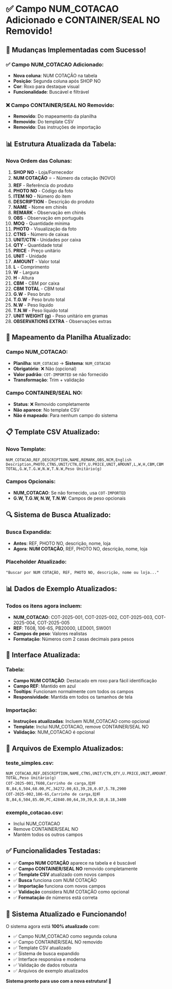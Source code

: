 # ✅ Campo NUM_COTACAO Adicionado e CONTAINER/SEAL NO Removido!

## 🎯 Mudanças Implementadas com Sucesso!

### **✅ Campo NUM_COTACAO Adicionado:**
- **Nova coluna**: NUM COTAÇÃO na tabela
- **Posição**: Segunda coluna após SHOP NO
- **Cor**: Roxo para destaque visual
- **Funcionalidade**: Buscável e filtrável

### **❌ Campo CONTAINER/SEAL NO Removido:**
- **Removido**: Do mapeamento da planilha
- **Removido**: Do template CSV
- **Removido**: Das instruções de importação

## 📊 Estrutura Atualizada da Tabela:

### **Nova Ordem das Colunas:**

1. **SHOP NO** - Loja/Fornecedor
2. **NUM COTAÇÃO** ⭐ - Número da cotação (NOVO)
3. **REF** - Referência do produto
4. **PHOTO NO** - Código da foto
5. **ITEM NO** - Número do item
6. **DESCRIPTION** - Descrição do produto
7. **NAME** - Nome em chinês
8. **REMARK** - Observação em chinês
9. **OBS** - Observação em português
10. **MOQ** - Quantidade mínima
11. **PHOTO** - Visualização da foto
12. **CTNS** - Número de caixas
13. **UNIT/CTN** - Unidades por caixa
14. **QTY** - Quantidade total
15. **PRICE** - Preço unitário
16. **UNIT** - Unidade
17. **AMOUNT** - Valor total
18. **L** - Comprimento
19. **W** - Largura
20. **H** - Altura
21. **CBM** - CBM por caixa
22. **CBM TOTAL** - CBM total
23. **G.W** - Peso bruto
24. **T.G.W** - Peso bruto total
25. **N.W** - Peso líquido
26. **T.N.W** - Peso líquido total
27. **UNIT WEIGHT (g)** - Peso unitário em gramas
28. **OBSERVATIONS EXTRA** - Observações extras

## 🔧 Mapeamento da Planilha Atualizado:

### **Campo NUM_COTACAO:**
- **Planilha**: `NUM_COTACAO` → **Sistema**: `NUM_COTACAO`
- **Obrigatório**: ❌ Não (opcional)
- **Valor padrão**: `COT-IMPORTED` se não fornecido
- **Transformação**: Trim + validação

### **Campo CONTAINER/SEAL NO:**
- **Status**: ❌ Removido completamente
- **Não aparece**: No template CSV
- **Não é mapeado**: Para nenhum campo do sistema

## 📋 Template CSV Atualizado:

### **Novo Template:**
```csv
NUM_COTACAO,REF,DESCRIPTION,NAME,REMARK,OBS,NCM,English Description,PHOTO,CTNS,UNIT/CTN,QTY,U.PRICE,UNIT,AMOUNT,L,W,H,CBM,CBM TOTAL,G.W,T.G.W,N.W,T.N.W,Peso Unitário(g)
```

### **Campos Opcionais:**
- **NUM_COTACAO**: Se não fornecido, usa `COT-IMPORTED`
- **G.W, T.G.W, N.W, T.N.W**: Campos de peso opcionais

## 🔍 Sistema de Busca Atualizado:

### **Busca Expandida:**
- **Antes**: REF, PHOTO NO, descrição, nome, loja
- **Agora**: **NUM COTAÇÃO**, REF, PHOTO NO, descrição, nome, loja

### **Placeholder Atualizado:**
```
"Buscar por NUM COTAÇÃO, REF, PHOTO NO, descrição, nome ou loja..."
```

## 📊 Dados de Exemplo Atualizados:

### **Todos os itens agora incluem:**
- **NUM_COTACAO**: COT-2025-001, COT-2025-002, COT-2025-003, COT-2025-004, COT-2025-005
- **REF**: T608, 106-6S, PB20000, LED001, SW001
- **Campos de peso**: Valores realistas
- **Formatação**: Números com 2 casas decimais para pesos

## 🎨 Interface Atualizada:

### **Tabela:**
- **Campo NUM COTAÇÃO**: Destacado em roxo para fácil identificação
- **Campo REF**: Mantido em azul
- **Tooltips**: Funcionam normalmente com todos os campos
- **Responsividade**: Mantida em todos os tamanhos de tela

### **Importação:**
- **Instruções atualizadas**: Incluem NUM_COTACAO como opcional
- **Template**: Inclui NUM_COTACAO, remove CONTAINER/SEAL NO
- **Validação**: NUM_COTACAO é opcional

## 📁 Arquivos de Exemplo Atualizados:

### **teste_simples.csv:**
```csv
NUM_COTACAO,REF,DESCRIPTION,NAME,CTNS,UNIT/CTN,QTY,U.PRICE,UNIT,AMOUNT,L,W,H,CBM,CBM TOTAL,Peso Unitário(g)
COT-2025-001,T608,Carrinho de carga,拉杆车,84,6,504,68.00,PC,34272.00,63,39,28,0.07,5.78,2900
COT-2025-002,106-6S,Carrinho de carga,拉杆车,84,6,504,85.00,PC,42840.00,64,39,39,0.10,8.18,3400
```

### **exemplo_cotacao.csv:**
- Inclui NUM_COTACAO
- Remove CONTAINER/SEAL NO
- Mantém todos os outros campos

## ✅ Funcionalidades Testadas:

- ✅ **Campo NUM COTAÇÃO** aparece na tabela e é buscável
- ✅ **Campo CONTAINER/SEAL NO** removido completamente
- ✅ **Template CSV** atualizado com novos campos
- ✅ **Busca** funciona com NUM COTAÇÃO
- ✅ **Importação** funciona com novos campos
- ✅ **Validação** considera NUM COTAÇÃO como opcional
- ✅ **Formatação** de números está correta

## 🚀 Sistema Atualizado e Funcionando!

O sistema agora está **100% atualizado** com:

- ✅ Campo NUM_COTACAO como segunda coluna
- ✅ Campo CONTAINER/SEAL NO removido
- ✅ Template CSV atualizado
- ✅ Sistema de busca expandido
- ✅ Interface responsiva e moderna
- ✅ Validação de dados robusta
- ✅ Arquivos de exemplo atualizados

**Sistema pronto para uso com a nova estrutura! 🎉**













